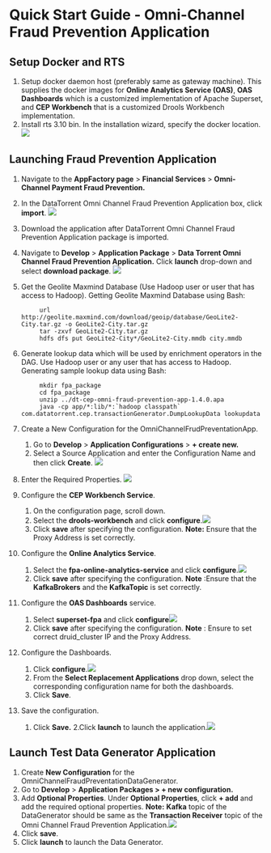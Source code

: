 # Quick Start Guide - Omni-Channel Fraud Prevention Application

## Setup Docker and RTS

1. Setup docker daemon host (preferably same as gateway machine). This supplies the docker images for **Online Analytics Service (OAS)**, **OAS Dashboards** which is a customized implementation of Apache Superset, and **CEP Workbench** that is a customized Drools Workbench implementation.
2. Install rts 3.10 bin. In the installation wizard, specify the docker location.
![](images/applications/quickstart_launch/dockerlocation.png)

## Launching Fraud Prevention Application

1. Navigate to the **AppFactory page** > **Financial Services** > **Omni-Channel Payment Fraud Prevention.**
2. In the DataTorrent Omni Channel Fraud Prevention Application box, click **import**. ![](images/applications/quickstart_launch/import.png)
3. Download the application after DataTorrent Omni Channel Fraud Prevention Application package is imported.
4. Navigate to **Develop** > **Application Package** > **Data Torrent Omni Channel Fraud Prevention Application.** Click **launch** drop-down and select **download package**. ![](images/applications/quickstart_launch/downloadpackage.png)
5. Get the Geolite Maxmind Database (Use Hadoop user or user that has access to Hadoop). Getting Geolite Maxmind Database using Bash:

            url http://geolite.maxmind.com/download/geoip/database/GeoLite2-City.tar.gz -o GeoLite2-City.tar.gz
            tar -zxvf GeoLite2-City.tar.gz 
            hdfs dfs put GeoLite2-City*/GeoLite2-City.mmdb city.mmdb

6. Generate lookup data which will be used by enrichment operators in the DAG. Use Hadoop user or any user that has access to Hadoop. Generating sample lookup data using Bash:

            mkdir fpa_package
            cd fpa_package
            unzip ../dt-cep-omni-fraud-prevention-app-1.4.0.apa 
            java -cp app/*:lib/*:`hadoop classpath` com.datatorrent.cep.transactionGenerator.DumpLookupData lookupdata

7. Create a New Configuration for the OmniChannelFrudPreventationApp.

    1. Go to **Develop** > **Application Configurations** > **+ create new.**
    2. Select a Source Application and enter the Configuration Name and then click **Create**. ![](images/applications/quickstart_launch/newappconfig.png)           
8. Enter the Required Properties. ![](images/applications/quickstart_launch/requiredpropertiesfpa.png)
9. Configure the **CEP Workbench Service**.    

    1. On the configuration page, scroll down.
    2. Select the **drools-workbench** and click **configure**.![](images/applications/quickstart_launch/configservicefpa1.png)
    3. Click **save** after specifying the configuration. **Note:** Ensure that the Proxy Address is set correctly.
            
10. Configure the **Online Analytics Service**.
           
    1. Select the **fpa-online-analytics-service** and click **configure**.![](images/applications/quickstart_launch/configservicefpa2.png)
    2. Click **save** after specifying the configuration. **Note** :Ensure that the **KafkaBrokers** and the **KafkaTopic** is set correctly.
            
11. Configure the **OAS Dashboards** service.
            
    1. Select **superset-fpa** and click **configure**![](images/applications/quickstart_launch/configservicefpa3.png)
    2. Click **save** after specifying the configuration. **Note** : Ensure to set correct druid\_cluster IP and the Proxy Address.
            
12. Configure the Dashboards.
    
    1. Click **configure**.![](images/applications/quickstart_launch/configpackagedashboardfpa.png)
    2. From the **Select Replacement Applications** drop down, select the corresponding configuration name for both the dashboards.
    3. Click **Save**.
            
13. Save the configuration.

    1. Click **Save.**
    2.Click **launch** to launch the application.![](images/applications/quickstart_launch/launchfpa.png)
      
## Launch Test Data Generator Application

1. Create **New Configuration** for the OmniChannelFraudPreventationDataGenerator.
2. Go to **Develop** > **Application Packages > + new configuration.**
3. Add **Optional Properties**. Under **Optional Properties**, click **+ add** and add the required optional properties. **Note:** **Kafka** topic of the DataGenerator should be same as the **Transaction Receiver** topic of the Omni Channel Fraud Prevention Application.![](images/applications/quickstart_launch/launchgenerator.png)
4. Click **save**.
5. Click **launch** to launch the Data Generator. 
